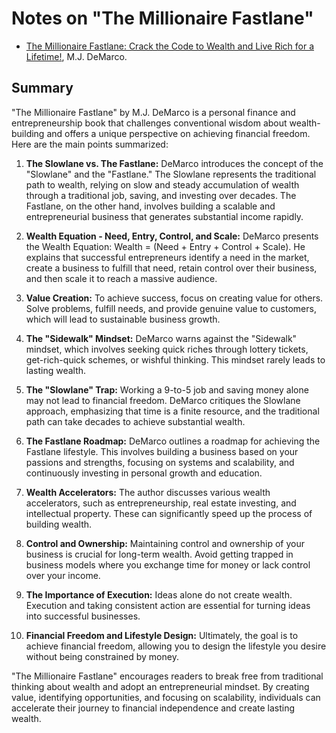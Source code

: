 # Notes on "The Millionaire Fastlane"

* [The Millionaire Fastlane: Crack the Code to Wealth and Live Rich for a Lifetime!](https://amzn.to/3OCJHss), M.J. DeMarco.

## Summary

"The Millionaire Fastlane" by M.J. DeMarco is a personal finance and entrepreneurship book that challenges conventional wisdom about wealth-building and offers a unique perspective on achieving financial freedom. Here are the main points summarized:

1. **The Slowlane vs. The Fastlane:** DeMarco introduces the concept of the "Slowlane" and the "Fastlane." The Slowlane represents the traditional path to wealth, relying on slow and steady accumulation of wealth through a traditional job, saving, and investing over decades. The Fastlane, on the other hand, involves building a scalable and entrepreneurial business that generates substantial income rapidly.

2. **Wealth Equation - Need, Entry, Control, and Scale:** DeMarco presents the Wealth Equation: Wealth = (Need + Entry + Control + Scale). He explains that successful entrepreneurs identify a need in the market, create a business to fulfill that need, retain control over their business, and then scale it to reach a massive audience.

3. **Value Creation:** To achieve success, focus on creating value for others. Solve problems, fulfill needs, and provide genuine value to customers, which will lead to sustainable business growth.

4. **The "Sidewalk" Mindset:** DeMarco warns against the "Sidewalk" mindset, which involves seeking quick riches through lottery tickets, get-rich-quick schemes, or wishful thinking. This mindset rarely leads to lasting wealth.

5. **The "Slowlane" Trap:** Working a 9-to-5 job and saving money alone may not lead to financial freedom. DeMarco critiques the Slowlane approach, emphasizing that time is a finite resource, and the traditional path can take decades to achieve substantial wealth.

6. **The Fastlane Roadmap:** DeMarco outlines a roadmap for achieving the Fastlane lifestyle. This involves building a business based on your passions and strengths, focusing on systems and scalability, and continuously investing in personal growth and education.

7. **Wealth Accelerators:** The author discusses various wealth accelerators, such as entrepreneurship, real estate investing, and intellectual property. These can significantly speed up the process of building wealth.

8. **Control and Ownership:** Maintaining control and ownership of your business is crucial for long-term wealth. Avoid getting trapped in business models where you exchange time for money or lack control over your income.

9. **The Importance of Execution:** Ideas alone do not create wealth. Execution and taking consistent action are essential for turning ideas into successful businesses.

10. **Financial Freedom and Lifestyle Design:** Ultimately, the goal is to achieve financial freedom, allowing you to design the lifestyle you desire without being constrained by money.

"The Millionaire Fastlane" encourages readers to break free from traditional thinking about wealth and adopt an entrepreneurial mindset. By creating value, identifying opportunities, and focusing on scalability, individuals can accelerate their journey to financial independence and create lasting wealth.

